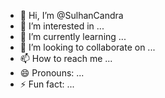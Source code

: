 - 👋 Hi, I’m @SulhanCandra
- 👀 I’m interested in ...
- 🌱 I’m currently learning ...
- 💞️ I’m looking to collaborate on ...
- 📫 How to reach me ...
- 😄 Pronouns: ...
- ⚡ Fun fact: ...

<!---
SulhanCandra/SulhanCandra is a ✨ special ✨ repository because its `README.md` (this file) appears on your GitHub profile.
You can click the Preview link to take a look at your changes.
--->
